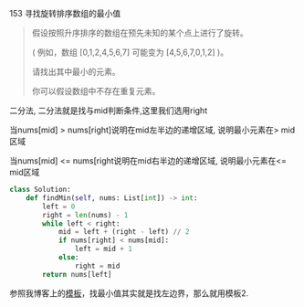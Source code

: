 153 寻找旋转排序数组的最小值

> 假设按照升序排序的数组在预先未知的某个点上进行了旋转。
>
> ( 例如，数组 [0,1,2,4,5,6,7] 可能变为 [4,5,6,7,0,1,2] )。
>
> 请找出其中最小的元素。
>
> 你可以假设数组中不存在重复元素。
>

二分法, 二分法就是找与mid判断条件,这里我们选用right

当nums[mid] > nums[right]说明在mid左半边的递增区域, 说明最小元素在> mid区域

当nums[mid] <= nums[right说明在mid右半边的递增区域, 说明最小元素在<= mid区域

```python
class Solution:
    def findMin(self, nums: List[int]) -> int:
        left = 0
        right = len(nums) - 1 
        while left < right:
            mid = left + (right - left) // 2
            if nums[right] < nums[mid]:
                left = mid + 1
            else:
                right = mid 
        return nums[left]
```

参照我博客上的[模板](https://tienyeung.github.io/post/er-fen-cha-zhao/)，找最小值其实就是找左边界，那么就用模板2.


